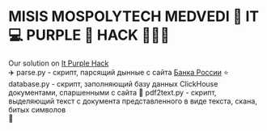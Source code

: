   # MISIS MOSPOLYTECH MEDVEDI 🐻 IT 💻 PURPLE 💜 HACK 👨🏼‍💻
Our solution on [It Purple Hack](https://geekbattle.online/events/it-purple-hack)
<br>
✈️ parse.py - скрипт, парсящий дынные с сайта [Банка России](https://cbr.ru/)
⭐ database.py - скрипт, заполняющий базу данных ClickHouse документами, спаршенными с сайта
📑 pdf2text.py - скрипт, выделяющий текст с документа представленного в виде текста, скана, битых символов
<br>  🙈  
